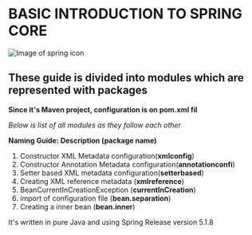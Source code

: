 # BASIC INTRODUCTION TO SPRING CORE
![Image of spring icon](https://spring.io/images/spring-logo-9146a4d3298760c2e7e49595184e1975.svg)

## These guide is divided into modules which are represented with packages
__Since it's Maven project, configuration is on pom.xml fil__

*Below is list of all modules as they follow each other*

**Naming Guide: __Description (package name)__**

1. Constructor XML Metadata configuration(__xmlconfig__)
1. Constructor Annotation Metadata configuration(__annotationconfi__)
1. Setter based XML metadata configuration(__setterbased__)
1. Creating XML reference metadata (__xmlreference__)
1. BeanCurrentInCreationException (__currentInCreation__)
1. import of configuration file (__bean.separation__)
1. Creating a inner bean (__bean.inner__)

It's written in pure Java and using Spring Release version 5.1.8